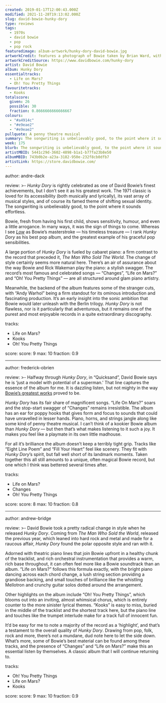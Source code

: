 ```yaml
---
created: 2019-01-17T12:00:43.000Z
modified: 2021-11-28T19:13:02.000Z
slug: david-bowie-hunky-dory
type: reviews
tags:
  - 1970s
  - david bowie
  - pop
  - pop rock
featuredimage: album-artwork/hunky-dory-david-bowie.jpg
artworkCredit: features a photograph of Bowie taken by Brian Ward, with colouring by Terry Pastor. It was inspired by a Marlene Dietrich photo book Bowie took to the photo shoot.
artworkCreditSource: https://www.davidbowie.com/hunky-dory
artist: David Bowie
album: Hunky Dory
essentialtracks:
  - Life on Mars?
  - Oh! You Pretty Things
favouritetracks:
  - Kooks
totalscore:
  given: 26
  possible: 30
  fraction: 0.8666666666666667
colours:
  - "#a4914c"
  - "#e9eae2"
  - "#e9eae2"
pullquote: A penny theatre musical
summary: The songwriting is unbelievably good, to the point where it sounds effortless. Bowie, fresh from having his first child, shows sensitivity, humour, and even a little arrogance. In many ways, it was the sign of things to come.
week: 175
blurb: The songwriting is unbelievably good, to the point where it sounds effortless. Bowie shows sensitivity, humour, and even a little arrogance.
artistMBID: 5441c29d-3602-4898-b1a1-b77fa23b8e50
albumMBID: 743b0b2e-a23a-3182-950e-232f8cb0dfb7
artistLink: https://store.davidbowie.com/
---
```


author: andre-dack

review: >-
_Hunky Dory_ is rightly celebrated as one of David Bowie’s finest achievements, but I don’t see it as his greatest work. The 1971 classic is loved for its accessibility (both musically and lyrically), its vast array of musical styles, and of course its famed theme of shifting sexual identity. The songwriting is unbelievably good, to the point where it sounds effortless.

Bowie, fresh from having his first child, shows sensitivity, humour, and even a little arrogance. In many ways, it was the sign of things to come. Whereas I see [_Low_](/reviews/david-bowie-low/) as Bowie’s masterstroke — his timeless treasure — I rank _Hunky Dory_ as his best pop album, and the greatest example of his graceful pop sensibilities.

A large portion of _Hunky Dory_ is fueled by cabaret piano: a firm contrast to the record that preceded it, _The Man Who Sold The World_. The change of style certainly seems more natural here. There’s an air of assurance about the way Bowie and Rick Wakeman play the piano: a stylish swagger. The record’s most famous and celebrated songs — “Changes”, “Life on Mars?” and “Oh! You Pretty Things” — are all structured around glam piano artistry.

Meanwhile, the backend of the album features some of the stranger cuts, with “Andy Warhol” being a firm standout for its ominous introduction and fascinating production. It’s an early insight into the sonic ambition that Bowie would later unleash with the Berlin trilogy. _Hunky Dory_ is not flawless, nor is it particularly that adventurous, but it remains one of the purest and most enjoyable records in a quite extraordinary discography.

tracks:

- Life on Mars?
- ­­Kooks
- ­­Oh! You Pretty Things

score:
score: 9
max: 10
fraction: 0.9

---

author: frederick-obrien

review: >-
Halfway through _Hunky Dory_, in “Quicksand”, David Bowie says he is ‘just a model with potential of a superman.’ That line captures the essence of the album for me. It is dazzling listen, but not mighty in the way [Bowie’s greatest works](/reviews/david-bowie-low/) proved to be.

_Hunky Dory_ has its fair share of magnificent songs. “Life On Mars?” soars and the stop-start swagger of “Changes” remains irresistible. The album has an ear for poppy hooks that gives form and focus to sounds that could have unravelled in lesser hands. Piano, horns, and strings jangle along like some kind of penny theatre musical. I can’t think of a kookier Bowie album than _Hunky Dory_ — but then that’s what makes listening to it such a joy. It makes you feel like a playmate in its own little madhouse.

For all it’s brilliance the album doesn’t keep a terribly tight grip. Tracks like “Eight Line Poem” and “Fill Your Heart” feel like scenery. They fit with _Hunky Dory_’s spirit, but fall well short of its landmark moments. Taken together this all still amounts to a unique, often magical Bowie record, but one which I think was bettered several times after.

tracks:

- Life on Mars?
- ­­Changes
- ­­Oh! You Pretty Things

score:
score: 8
max: 10
fraction: 0.8

---

author: andrew-bridge

review: >-
David Bowie took a pretty radical change in style when he released _Hunky Dory_. Coming from _The Man Who Sold the World_, released the previous year, which leaned into hard rock and metal and made for a raucous affair, _Hunky Dory_ found the polar opposite style and ran with it.

Adorned with theatric piano lines that join Bowie upfront in a healthy chunk of the tracklist, and rich orchestral instrumentation that provides a warm, rich base throughout, it can often feel more like a Bowie soundtrack than an album. “Life on Mars?” follows this formula exactly, with the bright piano dancing across each chord change, a lush string section providing a grandiose backing, and small touches of brilliance like the whistling Mellotron and crunchy guitar solos dotted around the arrangement.

Other highlights on the album include “Oh! You Pretty Things”, which blooms out into an inviting, almost whimsical chorus, which is entirely counter to the more sinister lyrical themes. “Kooks” is easy to miss, buried in the middle of the tracklist and the shortest track here, but the piano line and touches like the trumpet interlude make for a track full of innocent fun.

It’d be easy for me to note a majority of the record as a ‘highlight’, and that’s a testament to the overall quality of _Hunky Dory_. Drawing from pop, folk, rock and more, there’s not a mundane, dud note here to let the side down. What’s more, some of Bowie’s best material can be found among these tracks, and the presence of “Changes” and “Life on Mars?” make this an essential listen by themselves. A classic album that I will continue returning to.

tracks:

- Oh! You Pretty Things
- ­­Life on Mars?
- ­­Kooks

score:
score: 9
max: 10
fraction: 0.9
